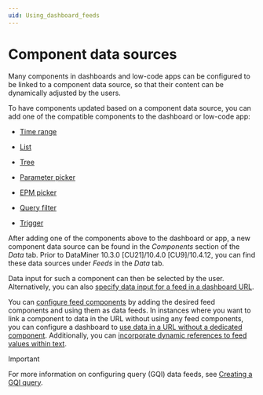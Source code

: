 ```yaml
---
uid: Using_dashboard_feeds
---
```


# Component data sources

Many components in dashboards and low-code apps can be configured to be linked to a component data source, so that their content can be dynamically adjusted by the users.

To have components updated based on a component data source, you can add one of the compatible components to the dashboard or low-code app:

- [Time range](xref:DashboardTimeRange)

- [List](xref:DashboardList)

- [Tree](xref:DashboardTree)

- [Parameter picker](xref:DashboardParameterPicker)

- [EPM picker](xref:DashboardEPMPicker)

- [Query filter](xref:DashboardQueryFilter)

- [Trigger](xref:DashboardTrigger)

After adding one of the components above to the dashboard or app, a new component data source can be found in the *Components* section of the *Data* tab. Prior to DataMiner 10.3.0 [CU21]/10.4.0 [CU9]/10.4.12<!--RN 41141-->, you can find these data sources under *Feeds* in the *Data* tab.

Data input for such a component can then be selected by the user. Alternatively, you can also [specify data input for a feed in a dashboard URL](xref:Specifying_data_input_in_a_dashboard_URL).

You can [configure feed components](xref:Configuring_feed_components) by adding the desired feed components and using them as data feeds. In instances where you want to link a component to data in the URL without using any feed components, you can configure a dashboard to [use data in a URL without a dedicated component](xref:Using_data_in_URL_without_dedicated_component). Additionally, you can [incorporate dynamic references to feed values within text](xref:Feed_Link).

> [!IMPORTANT]
> For more information on configuring query (GQI) data feeds, see [Creating a GQI query](xref:Creating_GQI_query).
